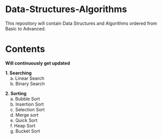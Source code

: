 # Data-Structures-Algorithms

This repository will contain Data Structures and Algorithms ordered from Basic to Advanced.

# Contents

**Will continuously get updated**

**1. Searching**<br>
&nbsp;&nbsp;&nbsp;  a. Linear Search<br>
&nbsp;&nbsp;&nbsp;  b. Binary Search

**2. Sorting**<br>
&nbsp;&nbsp;&nbsp;  a. Bubble Sort<br>
&nbsp;&nbsp;&nbsp;  b. Insertion Sort<br>
&nbsp;&nbsp;&nbsp;  c. Selection Sort<br>
&nbsp;&nbsp;&nbsp;  d. Merge sort<br>
&nbsp;&nbsp;&nbsp;  e. Quick Sort<br>
&nbsp;&nbsp;&nbsp;  f. Heap Sort<br>
&nbsp;&nbsp;&nbsp;  g. Bucket Sort
